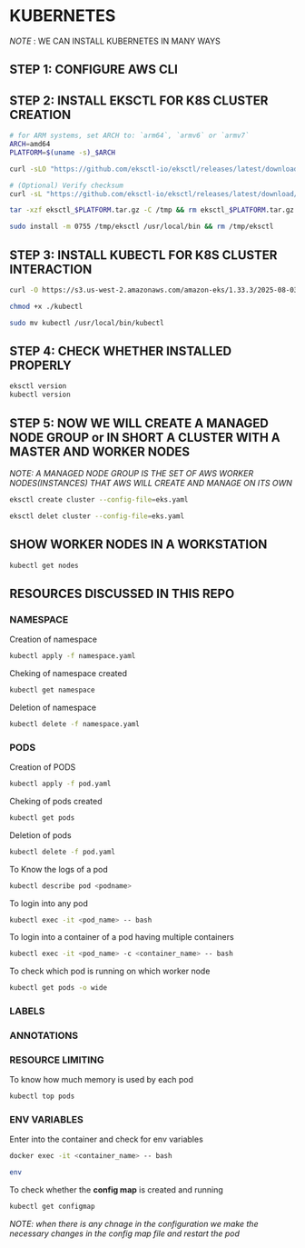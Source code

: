 # KUBERNETES

*NOTE* : WE CAN INSTALL KUBERNETES IN MANY WAYS 

## STEP 1: CONFIGURE AWS CLI
## STEP 2: INSTALL EKSCTL FOR K8S CLUSTER CREATION

```bash
# for ARM systems, set ARCH to: `arm64`, `armv6` or `armv7`
ARCH=amd64
PLATFORM=$(uname -s)_$ARCH

curl -sLO "https://github.com/eksctl-io/eksctl/releases/latest/download/eksctl_$PLATFORM.tar.gz"

# (Optional) Verify checksum
curl -sL "https://github.com/eksctl-io/eksctl/releases/latest/download/eksctl_checksums.txt" | grep $PLATFORM | sha256sum --check

tar -xzf eksctl_$PLATFORM.tar.gz -C /tmp && rm eksctl_$PLATFORM.tar.gz

sudo install -m 0755 /tmp/eksctl /usr/local/bin && rm /tmp/eksctl
```
## STEP 3: INSTALL KUBECTL FOR K8S CLUSTER INTERACTION

```bash
curl -O https://s3.us-west-2.amazonaws.com/amazon-eks/1.33.3/2025-08-03/bin/linux/amd64/kubectl
```
```bash
chmod +x ./kubectl
```
```bash
sudo mv kubectl /usr/local/bin/kubectl
```

## STEP 4: CHECK WHETHER INSTALLED PROPERLY
```bash
eksctl version
kubectl version
```
## STEP 5: NOW WE WILL CREATE A MANAGED NODE GROUP or IN SHORT A CLUSTER WITH A MASTER AND WORKER NODES

*NOTE: A MANAGED NODE GROUP IS THE SET OF AWS WORKER NODES(INSTANCES) THAT AWS WILL CREATE AND MANAGE ON ITS OWN*
```bash
eksctl create cluster --config-file=eks.yaml
```
```bash
eksctl delet cluster --config-file=eks.yaml
```

## SHOW WORKER NODES IN A WORKSTATION

```bash
kubectl get nodes
```

## RESOURCES DISCUSSED IN THIS REPO

### NAMESPACE

Creation of namespace 
```bash
kubectl apply -f namespace.yaml
```

Cheking of namespace created 
```bash
kubectl get namespace
```

Deletion of namespace 
```bash
kubectl delete -f namespace.yaml
```

### PODS

Creation of PODS
```bash
kubectl apply -f pod.yaml
```

Cheking of pods created 
```bash
kubectl get pods
```

Deletion of pods 
```bash
kubectl delete -f pod.yaml
```

To Know the logs of a pod
```bash
kubectl describe pod <podname>
```

To login into any pod 
```bash
kubectl exec -it <pod_name> -- bash
```

To login into a container of a pod having multiple containers
```bash
kubectl exec -it <pod_name> -c <container_name> -- bash
```

To check which pod is running on which worker node
```bash
kubectl get pods -o wide
```
### LABELS

### ANNOTATIONS

### RESOURCE LIMITING

To know how much memory is used by each pod
```bash
kubectl top pods
```

### ENV VARIABLES

Enter into the container and check for env variables

```bash
docker exec -it <container_name> -- bash
```
```bash
env
```

To check whether the **config map** is created and running

```bash
kubectl get configmap
```

*NOTE: when there is any chnage in the configuration we make the necessary changes in the config map file and restart the pod*